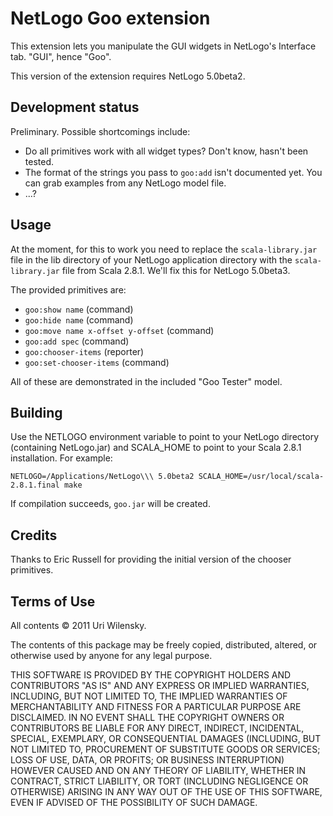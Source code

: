 # NetLogo Goo extension

This extension lets you manipulate the GUI widgets in NetLogo's Interface tab.  "GUI", hence "Goo".

This version of the extension requires NetLogo 5.0beta2.

## Development status

Preliminary.  Possible shortcomings include:

 * Do all primitives work with all widget types?  Don't know, hasn't been tested.
 * The format of the strings you pass to `goo:add` isn't documented yet. You can grab examples from any NetLogo model file.
 * ...?

## Usage

At the moment, for this to work you need to replace the `scala-library.jar` file in the lib directory of your NetLogo application directory with the `scala-library.jar` file from Scala 2.8.1.  We'll fix this for NetLogo 5.0beta3.

The provided primitives are:

 * `goo:show name` (command)
 * `goo:hide name` (command)
 * `goo:move name x-offset y-offset` (command)
 * `goo:add spec` (command)
 * `goo:chooser-items` (reporter)
 * `goo:set-chooser-items` (command)

All of these are demonstrated in the included "Goo Tester" model.

## Building

Use the NETLOGO environment variable to point to your NetLogo directory (containing NetLogo.jar) and SCALA_HOME to point to your Scala 2.8.1 installation.  For example:

    NETLOGO=/Applications/NetLogo\\\ 5.0beta2 SCALA_HOME=/usr/local/scala-2.8.1.final make

If compilation succeeds, `goo.jar` will be created.

## Credits

Thanks to Eric Russell for providing the initial version of the chooser primitives.

## Terms of Use

All contents © 2011 Uri Wilensky.

The contents of this package may be freely copied, distributed, altered, or otherwise used by anyone for any legal purpose.

THIS SOFTWARE IS PROVIDED BY THE COPYRIGHT HOLDERS AND CONTRIBUTORS "AS IS" AND ANY EXPRESS OR IMPLIED WARRANTIES, INCLUDING, BUT NOT LIMITED TO, THE IMPLIED WARRANTIES OF MERCHANTABILITY AND FITNESS FOR A PARTICULAR PURPOSE ARE DISCLAIMED.  IN NO EVENT SHALL THE COPYRIGHT OWNERS OR CONTRIBUTORS BE LIABLE FOR ANY DIRECT, INDIRECT, INCIDENTAL, SPECIAL, EXEMPLARY, OR CONSEQUENTIAL DAMAGES (INCLUDING, BUT NOT LIMITED TO, PROCUREMENT OF SUBSTITUTE GOODS OR SERVICES; LOSS OF USE, DATA, OR PROFITS; OR BUSINESS INTERRUPTION) HOWEVER CAUSED AND ON ANY THEORY OF LIABILITY, WHETHER IN CONTRACT, STRICT LIABILITY, OR TORT (INCLUDING NEGLIGENCE OR OTHERWISE) ARISING IN ANY WAY OUT OF THE USE OF THIS SOFTWARE, EVEN IF ADVISED OF THE POSSIBILITY OF SUCH DAMAGE.
